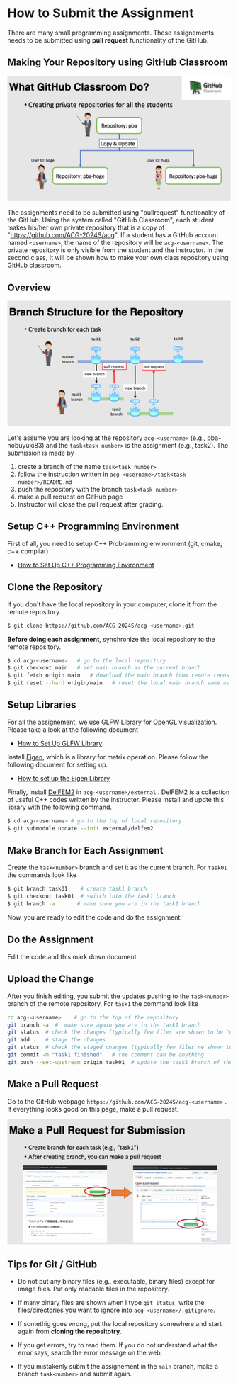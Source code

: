 # How to Submit the Assignment 

There are many small programming assignments. These assignements needs to be submitted using **pull request** functionality of the GitHub. 



## Making Your Repository using GitHub Classroom

![](../doc/githubclassroom.png)

The assignments need to be submitted using "pullrequest" functionality of the GitHub. Using the system called "GitHub Classroom", each student makes his/her own private repository that is a copy of "https://github.com/ACG-2024S/acg". If a student has a GitHub account named `<username>`, the name of the repository will be `acg-<username>`. The private repository is only visible from the student and the instructor. In the second class, It will be shown how to make your own class repository using GitHub classroom. 



## Overview

![](../doc/branchstructure.png)

Let's assume you are looking at the repository `acg-<username>` (e.g., pba-nobuyuki83) and the  `task<task number>` is the assignment (e.g., task2). The submission is made by

1. create a branch of the name `task<task number>`
2. follow the instruction written in `acg-<username>/task<task number>/README.md`
3. push the repository with the branch `task<task number>`
4. make a pull request on GitHub page
5. Instructor will close the pull request after grading. 

   

## Setup C++ Programming Environment

First of all, you need to setup C++ Probramming environment (git, cmake, c++ compilar)

- [How to Set Up C++ Programming Environment](../doc/setup_env.md)



## Clone the Repository

If you don't have the local repository in your computer, clone it from the remote repository

```bash
$ git clone https://github.com/ACG-2024S/acg-<username>.git
```

**Before doing each assignment**, synchronize the local repository to the remote repository.

```bash
$ cd acg-<username>   # go to the local repository
$ git checkout main   # set main branch as the current branch
$ git fetch origin main   # download the main branch from remote repository
$ git reset --hard origin/main   # reset the local main branch same as remote repository
```



## Setup Libraries

For all the assignement, we use GLFW Library for OpenGL visualization. Please take a look at the following document

- [How to Set Up GLFW Library](../doc/setup_glfw.md)

Install [Eigen](https://eigen.tuxfamily.org/index.php?title=Main_Page), which is a library for matrix operation. Please follow the following document for setting up.    

- [How to set up the Eigen Library](../doc/setup_eigen.md)  


Finally, install [DelFEM2](https://github.com/nobuyuki83/delfem2)  in `acg-<username>/external` . DelFEM2 is a collection of useful C++ codes written by the instructer. Please install and updte this library with the following command.


```bash
$ cd acg-<username> # go to the top of local repository
$ git submodule update --init external/delfem2
```



## Make Branch for Each Assignment

Create the `task<number>` branch and set it as the current branch. For `task01` the commands look like

```bash
$ git branch task01    # create task1 branch
$ git checkout task01  # switch into the task1 branch
$ git branch -a       # make sure you are in the task1 branch
```

Now, you are ready to edit the code and do the assignment!



## Do the Assignment

 Edit the code and this mark down document.



## Upload the Change

After you finish editing, you submit the updates pushing to the `task<number>` branch of the remote repository. For `task1` the command look like

```bash
cd acg-<username>    # go to the top of the repository
git branch -a  #  make sure again you are in the task1 branch
git status  # check the changes (typically few files are shown to be "updated")
git add .   # stage the changes
git status  # check the staged changes (typically few files re shown to be "staged")
git commit -m "task1 finished"   # the comment can be anything
git push --set-upstream origin task01  # update the task1 branch of the remote repository
```



## Make a Pull Request

Go to the GitHub webpage `https://github.com/ACG-2024S/acg-<username>` . If everything looks good on this page, make a pull request. 

![](../doc/pullrequest.png)



## Tips for Git / GitHub
- Do not put any binary files (e.g., executable, binary files) except for image files. Put only readable files in the repository.

- If many binary files are shown when I type `git status`, write the files/directories you want to ignore into `acg-<username>/.gitignore`.

- If somethig goes wrong, put the local repository somewhere and start again from **cloning the repositotry**.

- If you get errors, try to read them. If you do not understand what the error says, search the error message on the web.

- If you mistakenly submit the assignement in the `main` branch, make a branch `task<number>` and submit again. 

